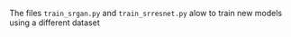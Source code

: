 The files `train_srgan.py` and `train_srresnet.py` alow to train new models using a different dataset
